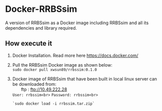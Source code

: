 # Docker-RRBSsim
A version of RRBSsim as a Docker image including RRBSsim and all its dependencies and library required.

How execute it
----------------

1) Docker Installation. Read more here https://docs.docker.com/
2) Pull the RRBSsim Docker image as shown below:<br> 
       `sudo docker pull xwsun89/rrbssim:0.1.0`
       
3) Docker image of RRBSsim that have been built in local linux server can be downloaded from:<br>
        ftp : ftp://10.49.222.28<br>
         `User: rrbssim<br>`
         `Password: rrbssim<br>`
        
       `sudo docker load -i rrbssim.tar.zip`

